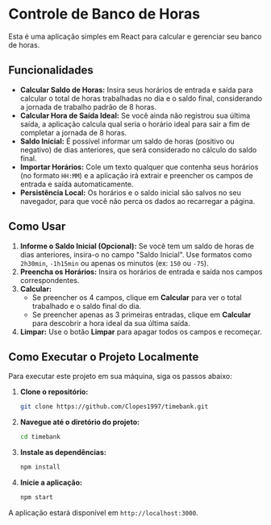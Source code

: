 # Controle de Banco de Horas

Esta é uma aplicação simples em React para calcular e gerenciar seu banco de horas.

## Funcionalidades

- **Calcular Saldo de Horas:** Insira seus horários de entrada e saída para calcular o total de horas trabalhadas no dia e o saldo final, considerando a jornada de trabalho padrão de 8 horas.
- **Calcular Hora de Saída Ideal:** Se você ainda não registrou sua última saída, a aplicação calcula qual seria o horário ideal para sair a fim de completar a jornada de 8 horas.
- **Saldo Inicial:** É possível informar um saldo de horas (positivo ou negativo) de dias anteriores, que será considerado no cálculo do saldo final.
- **Importar Horários:** Cole um texto qualquer que contenha seus horários (no formato `HH:MM`) e a aplicação irá extrair e preencher os campos de entrada e saída automaticamente.
- **Persistência Local:** Os horários e o saldo inicial são salvos no seu navegador, para que você não perca os dados ao recarregar a página.

## Como Usar

1.  **Informe o Saldo Inicial (Opcional):** Se você tem um saldo de horas de dias anteriores, insira-o no campo "Saldo Inicial". Use formatos como `2h30min`, `-1h15min` ou apenas os minutos (ex: `150` ou `-75`).
2.  **Preencha os Horários:** Insira os horários de entrada e saída nos campos correspondentes.
3.  **Calcular:**
    -   Se preencher os 4 campos, clique em **Calcular** para ver o total trabalhado e o saldo final do dia.
    -   Se preencher apenas as 3 primeiras entradas, clique em **Calcular** para descobrir a hora ideal da sua última saída.
4.  **Limpar:** Use o botão **Limpar** para apagar todos os campos e recomeçar.

## Como Executar o Projeto Localmente

Para executar este projeto em sua máquina, siga os passos abaixo:

1.  **Clone o repositório:**
    ```bash
    git clone https://github.com/Clopes1997/timebank.git
    ```
2.  **Navegue até o diretório do projeto:**
    ```bash
    cd timebank
    ```
3.  **Instale as dependências:**
    ```bash
    npm install
    ```
4.  **Inicie a aplicação:**
    ```bash
    npm start
    ```

A aplicação estará disponível em `http://localhost:3000`.
